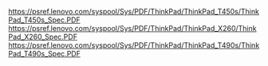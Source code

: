 https://psref.lenovo.com/syspool/Sys/PDF/ThinkPad/ThinkPad_T450s/ThinkPad_T450s_Spec.PDF
https://psref.lenovo.com/syspool/Sys/PDF/ThinkPad/ThinkPad_X260/ThinkPad_X260_Spec.PDF
https://psref.lenovo.com/syspool/Sys/PDF/ThinkPad/ThinkPad_T490s/ThinkPad_T490s_Spec.PDF